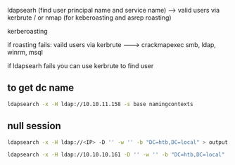 ldapsearh (find user principal name and service name) --> valid users via kerbrute / or nmap (for keberoasting and asrep roasting)

kerberoasting 

if roasting fails: vaild users via kerbrute ---> crackmapexec smb, ldap, winrm, msql

if ldapsearh fails you can use kerbrute to find user

## to get dc name 

```sh
ldapsearch -x -H ldap://10.10.11.158 -s base namingcontexts
```



## null session

```sh
ldapsearch -x -H ldap://<IP> -D '' -w '' -b "DC=htb,DC=local" > output.txt
```


```sh
ldapsearch -x -H ldap://10.10.10.161 -D '' -w '' -b "DC=htb,DC=local" | grep userPrincipalName | cut -f 2 -d " "
```
